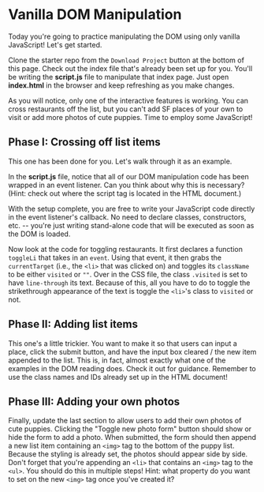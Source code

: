 # Vanilla DOM Manipulation

Today you're going to practice manipulating the DOM using only vanilla
JavaScript! Let's get started.

Clone the starter repo from the `Download Project` button at the bottom of this
page. Check out the index file that's already been set up for you. You'll be
writing the __script.js__ file to manipulate that index page. Just open
__index.html__ in the browser and keep refreshing as you make changes.

As you will notice, only one of the interactive features is working. You can
cross restaurants off the list, but you can't add SF places of your own to visit
or add more photos of cute puppies. Time to employ some JavaScript!

## Phase I: Crossing off list items

This one has been done for you. Let's walk through it as an example.

In the __script.js__ file, notice that all of our DOM manipulation code has been
wrapped in an event listener. Can you think about why this is necessary? (Hint:
check out where the script tag is located in the HTML document.)

With the setup complete, you are free to write your JavaScript code directly in
the event listener's callback. No need to declare classes, constructors, etc. --
you're just writing stand-alone code that will be executed as soon as the DOM is
loaded.

Now look at the code for toggling restaurants. It first declares a function
`toggleLi` that takes in an `event`. Using that event, it then grabs the
`currentTarget` (i.e., the `<li>` that was clicked on) and toggles its
`className` to be either `visited` or `""`. Over in the CSS file, the class
`.visited` is set to have `line-through` its text. Because of this, all you have
to do to toggle the strikethrough appearance of the text is toggle the `<li>`'s
class to `visited` or not.

## Phase II: Adding list items

This one's a little trickier. You want to make it so that users can input a
place, click the submit button, and have the input box cleared / the new item
appended to the list. This is, in fact, almost exactly what one of the examples
in the DOM reading does. Check it out for guidance. Remember to use the class
names and IDs already set up in the HTML document!

## Phase III: Adding your own photos

Finally, update the last section to allow users to add their own photos of cute
puppies. Clicking the "Toggle new photo form" button should show or hide the
form to add a photo. When submitted, the form should then append a new list item
containing an `<img>` tag to the bottom of the puppy list. Because the
styling is already set, the photos should appear side by side. Don't forget that
you're appending an `<li>` that contains an `<img>` tag to the `<ul>`. You
should do this in multiple steps! Hint: what property do you want to set on the
new `<img>` tag once you've created it?
